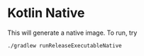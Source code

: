 # Kotlin Native

This will generate a native image.  To run, try


```
./gradlew runReleaseExecutableNative
```
